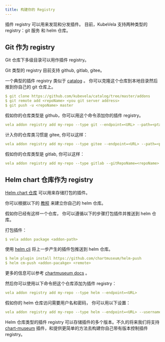 ```yaml
---
title: 构建你的 Registry
---
```


插件 registry 可以用来发现和分发插件。 目前，KubeVela 支持两种类型的 registry：git 服务 和 helm 仓库。

## Git 作为 registry

Git 仓库下多级目录可以用作插件 registry。

Git 类型的 registry 目前支持 github, gitlab, gitee。

一个典型的插件 registry 类似于 [catalog](https://github.com/kubevela/catalog/tree/master/addons) 。 你可以克隆这个仓库到本地目录然后推到你自己的 git 仓库上。

```yaml
$ git clone https://github.com/kubevela/catalog/tree/master/addons
$ git remote add <repoName> <you git server address>
$ git push -u <repoName> master
```

假如你的仓库类型是 github，你可以用这个命令添加你的插件 registry。

```yaml
vela addon registry add my-repo --type git --endpoint=<URL> --path=<ptah> --gitToken=<git token>
```

计入你的仓库类习惯是 gitee, 你可以这样：

```yaml
vela addon registry add my-repo --type gitee --endpoint=<URL> --path=<ptah> --gitToken=<git token>
```

假如你的仓库类型是 gitlab, 你可以这样：

```yaml
vela addon registry add my-repo --type gitlab --gitRepoName=<repoName> --endpoint=<URL> --path=<ptah> --gitToken=<git token>
```

## Helm chart 仓库作为 registry

[Helm chart 仓库](https://helm.sh/docs/topics/chart_repository/) 可以用来存储打包的插件。

你可以根据以下的 [教程](https://helm.sh/docs/topics/chart_repository/#hosting-chart-repositories) 来建立你自己的 helm 仓库。

假如你已经有这样一个仓库， 你可以遵循以下的步骤打包插件并推送到 helm 仓库。

打包插件：

```yaml
$ vela addon package <addon-path>
```

使用 [helm cli](https://helm.sh/docs/intro/install/#helm) 将上一步产生的插件包推送到 helm 仓库。


```yaml
$ helm plugin install https://github.com/chartmuseum/helm-push
$ helm cm-push <addon-pacakge> <remote>
```

更多的信息可以参考 [chartmuseum docs](https://github.com/chartmuseum/helm-push) 。

然后你可以使用以下命令把这个仓库添加为插件 registry：

```yaml
vela addon registry add my-repo --type helm --endpoint=<URL>
```

假如你的 helm 仓库访问需要用户名和密码， 你可以用以下设置：

```yaml
vela addon registry add my-repo --type helm --endpoint=<URL> --username=<username> --password=<passwor>
```

Helm 仓库类型的插件 registry 可以存储插件的多个版本。不久的将来我们将支持 [chart-museum](https://chartmuseum.com/docs/) 插件，和提供更简单的方法去构建你自己带有版本控制插件 registry。